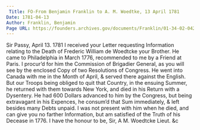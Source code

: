 ```yaml
---
 Title: FO-From Benjamin Franklin to A. M. Woedtke, 13 April 1781
Date: 1781-04-13
Author: Franklin, Benjamin
Page URL: https://founders.archives.gov/documents/Franklin/01-34-02-0424
---
```


Sir
Passy, April 13. 1781
I received your Letter requesting Information relating to the Death of Frederic William de Woedtcke your Brother. He came to Philadelphia in March 1776, recommended to me by a Friend at Paris. I procur’d for him the Commission of Brigadier General, as you will see by the enclosed Copy of two Resolutions of Congress. He went into Canada with me in the Month of April, & served there against the English. But our Troops being obliged to quit that Country, in the ensuing Summer, he returned with them towards New York, and died in his Return with a Dysentery. He had 600 Dollars advanced to him by the Congress, but being extravagant in his Expences, he consum’d that Sum immediately, & left besides many Debts unpaid. I was not present with him when he died, and can give you no farther Information, but am satisfied of the Truth of his Decease in 1776. I have the honour to be, Sir,
A M. Woedtcke Lieut. &c

